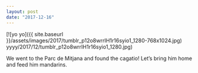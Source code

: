 ```yaml
---
layout: post
date: "2017-12-16"
---
```


[![yo yo]({{ site.baseurl }}/assets/images/2017/tumblr_p12o8wrrIH1r16syio1_1280-768x1024.jpg) yyyy/2017/12/tumblr_p12o8wrrIH1r16syio1_1280.jpg)

We went to the Parc de Mitjana and found the cagatio! Let’s bring him home and feed him mandarins.
